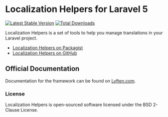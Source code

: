 # Localization Helpers for Laravel 5

[![Latest Stable Version](https://poser.pugx.org/torann/localization-helpers/v/stable.png)](https://packagist.org/packages/torann/localization-helpers) [![Total Downloads](https://poser.pugx.org/torann/localization-helpers/downloads.png)](https://packagist.org/packages/torann/localization-helpers)

Localization Helpers is a set of tools to help you manage translations in your Laravel project.

- [Localization Helpers on Packagist](https://packagist.org/packages/torann/localization-helpers)
- [Localization Helpers on GitHub](https://github.com/Torann/localization-helpers)

## Official Documentation

Documentation for the framework can be found on [Lyften.com](http://lyften.com/projects/localization-helpers/).

### License

Localization Helpers is open-sourced software licensed under the BSD 2-Clause License.

